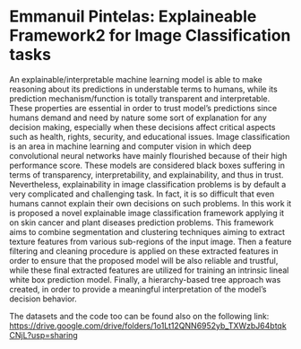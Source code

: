 # Emmanuil Pintelas: Explaineable Framework2 for Image Classification tasks
An explainable/interpretable machine learning model is able to make reasoning about its predictions in understable terms to humans, while its prediction mechanism/function is totally transparent and interpretable. These properties are essential in order to trust model’s predictions since humans demand and need by nature some sort of explanation for any decision making, especially when these decisions affect critical aspects such as health, rights, security, and educational issues. Image classification is an area in machine learning and computer vision in which deep convolutional neural networks have mainly flourished because of their high performance score. These models are considered black boxes suffering in terms of transparency, interpretability, and explainability, and thus in trust. Nevertheless, explainability in image classification problems is by default a very complicated and challenging task. In fact, it is so difficult that even humans cannot explain their own decisions on such problems. In this work it is proposed a novel explainable image classification framework applying it on skin cancer and plant diseases prediction problems. This framework aims to combine segmentation and clustering techniques aiming to extract texture features from various sub-regions of the input image. Then a feature filtering and cleaning procedure is applied on these extracted features in order to ensure that the proposed model will be also reliable and trustful, while these final extracted features are utilized for training an intrinsic lineal white box prediction model. Finally, a hierarchy-based tree approach was created, in order to provide a meaningful interpretation of the model’s decision behavior.


The datasets and the code too can be found also on the following link: 
https://drive.google.com/drive/folders/1o1Lt12QNN6952yb_TXWzbJ64btqkCNjL?usp=sharing




